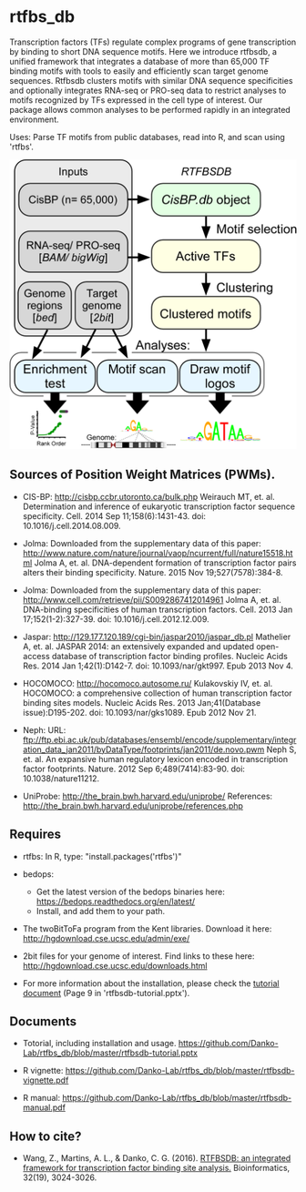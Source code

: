 rtfbs_db
========

Transcription factors (TFs) regulate complex programs of gene transcription by binding to short DNA sequence motifs. Here we introduce rtfbsdb, a unified framework that integrates a database of more than 65,000 TF binding motifs with tools to easily and efficiently scan target genome sequences. Rtfbsdb clusters motifs with similar DNA sequence specificities and optionally integrates RNA-seq or PRO-seq data to restrict analyses to motifs recognized by TFs expressed in the cell type of interest.  Our package allows common analyses to be performed rapidly in an integrated environment.  

Uses: Parse TF motifs from public databases, read into R, and scan using 'rtfbs'.

<img src="img/FIG1.png">

Sources of Position Weight Matrices (PWMs).
-------------------------------------------

* CIS-BP: http://cisbp.ccbr.utoronto.ca/bulk.php
	Weirauch MT, et. al. Determination and inference of eukaryotic transcription factor sequence specificity. Cell. 2014 Sep 11;158(6):1431-43. doi: 10.1016/j.cell.2014.08.009.

* Jolma: Downloaded from the supplementary data of this paper: http://www.nature.com/nature/journal/vaop/ncurrent/full/nature15518.html
	Jolma A, et. al. DNA-dependent formation of transcription factor pairs alters their binding specificity.  Nature.  2015 Nov 19;527(7578):384-8.

* Jolma: Downloaded from the supplementary data of this paper: http://www.cell.com/retrieve/pii/S0092867412014961
	Jolma A, et. al.  DNA-binding specificities of human transcription factors. Cell. 2013 Jan 17;152(1-2):327-39. doi: 10.1016/j.cell.2012.12.009. 

* Jaspar: http://129.177.120.189/cgi-bin/jaspar2010/jaspar_db.pl
	Mathelier A, et. al. JASPAR 2014: an extensively expanded and updated open-access database of transcription factor binding profiles. Nucleic Acids Res. 2014 Jan 1;42(1):D142-7. doi: 10.1093/nar/gkt997. Epub 2013 Nov 4.

* HOCOMOCO: http://hocomoco.autosome.ru/
	Kulakovskiy IV, et. al. HOCOMOCO: a comprehensive collection of human transcription factor binding sites models. Nucleic Acids Res. 2013 Jan;41(Database issue):D195-202. doi: 10.1093/nar/gks1089. Epub 2012 Nov 21.

* Neph: URL: ftp://ftp.ebi.ac.uk/pub/databases/ensembl/encode/supplementary/integration_data_jan2011/byDataType/footprints/jan2011/de.novo.pwm 
	Neph S, et. al. An expansive human regulatory lexicon encoded in transcription factor footprints. Nature. 2012 Sep 6;489(7414):83-90. doi: 10.1038/nature11212.

* UniProbe: http://the_brain.bwh.harvard.edu/uniprobe/
	References: http://the_brain.bwh.harvard.edu/uniprobe/references.php

Requires
--------

* rtfbs: In R, type: "install.packages('rtfbs')"

* bedops:
	* Get the latest version of the bedops binaries here: https://bedops.readthedocs.org/en/latest/
	* Install, and add them to your path.

* The twoBitToFa program from the Kent libraries.  Download it here: http://hgdownload.cse.ucsc.edu/admin/exe/

* 2bit files for your genome of interest.  Find links to these here: http://hgdownload.cse.ucsc.edu/downloads.html

* For more information about the installation, please check the [tutorial document](https://github.com/Danko-Lab/rtfbs_db/blob/master/rtfbsdb-tutorial.pptx) (Page 9 in 'rtfbsdb-tutorial.pptx').

Documents
----------
* Totorial, including installation and usage. 
https://github.com/Danko-Lab/rtfbs_db/blob/master/rtfbsdb-tutorial.pptx

* R vignette:
https://github.com/Danko-Lab/rtfbs_db/blob/master/rtfbsdb-vignette.pdf

* R manual:
https://github.com/Danko-Lab/rtfbs_db/blob/master/rtfbsdb-manual.pdf 	

How to cite?
-----------

* Wang, Z., Martins, A. L., & Danko, C. G. (2016). [RTFBSDB: an integrated framework for transcription factor binding site analysis.](https://doi.org/10.1093/bioinformatics/btw338) Bioinformatics, 32(19), 3024-3026.

